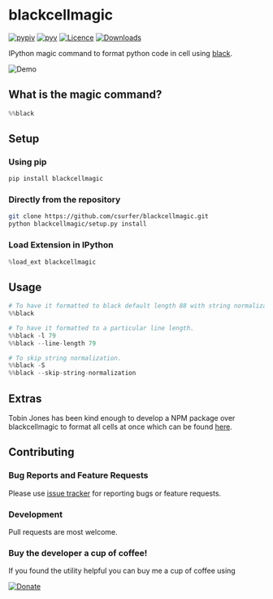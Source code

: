 # blackcellmagic

[![pypiv](https://img.shields.io/pypi/v/blackcellmagic.svg)](https://pypi.python.org/pypi/blackcellmagic)
[![pyv](https://img.shields.io/pypi/pyversions/blackcellmagic.svg)](https://pypi.python.org/pypi/blackcellmagic)
[![Licence](https://img.shields.io/badge/license-MIT-blue.svg)](https://raw.githubusercontent.com/csurfer/blackcellmagic/master/LICENSE)
[![Downloads](https://pepy.tech/badge/blackcellmagic)](https://pepy.tech/project/blackcellmagic)

IPython magic command to format python code in cell using [black](https://github.com/ambv/black).

![Demo](https://i.imgur.com/9W8NLUu.gif)

## What is the magic command?

```python
%%black
```

## Setup

### Using pip

```bash
pip install blackcellmagic
```

### Directly from the repository

```bash
git clone https://github.com/csurfer/blackcellmagic.git
python blackcellmagic/setup.py install
```

### Load Extension in IPython

```python
%load_ext blackcellmagic
```

## Usage

```python
# To have it formatted to black default length 88 with string normalization.
%%black

# To have it formatted to a particular line length.
%%black -l 79
%%black --line-length 79

# To skip string normalization.
%%black -S
%%black --skip-string-normalization
```

## Extras

Tobin Jones has been kind enough to develop a NPM package over blackcellmagic to format all cells at once which can be found [here](https://github.com/tobinjones/jupyterlab_formatblack).

## Contributing

### Bug Reports and Feature Requests

Please use [issue tracker](https://github.com/csurfer/blackcellmagic/issues) for reporting bugs or feature requests.

### Development

Pull requests are most welcome.

### Buy the developer a cup of coffee!

If you found the utility helpful you can buy me a cup of coffee using

[![Donate](https://www.paypalobjects.com/webstatic/en_US/i/btn/png/silver-pill-paypal-44px.png)](https://www.paypal.com/cgi-bin/webscr?cmd=_donations&business=3BSBW7D45C4YN&lc=US&currency_code=USD&bn=PP%2dDonationsBF%3abtn_donate_SM%2egif%3aNonHosted)
